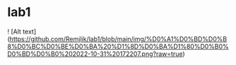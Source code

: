# lab1 
! [Alt text] 
(https://github.com/Remjlik/lab1/blob/main/img/%D0%A1%D0%BD%D0%B8%D0%BC%D0%BE%D0%BA%20%D1%8D%D0%BA%D1%80%D0%B0%D0%BD%D0%B0%202022-10-31%20172207.png?raw=true)
